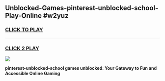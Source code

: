 
## Unblocked-Games-pinterest-unblocked-school-Play-Online #w2yuz
<h3>
<a href="https://news.freeplayer.one?title=pinterest-unblocked-school&ref=3">CLICK TO PLAY</a></h3>
<hr>

<h3>
<a href="https://news.freeplayer.one?title=pinterest-unblocked-school&ref=3">CLICK 2 PLAY</a>
  
</h3>

<a href="https://news.freeplayer.one?title=pinterest-unblocked-school&ref=3"><img src="https://clearcache.store/games.png"></a>


**pinterest-unblocked-school games unblocked: Your Gateway to Fun and Accessible Online Gaming**
